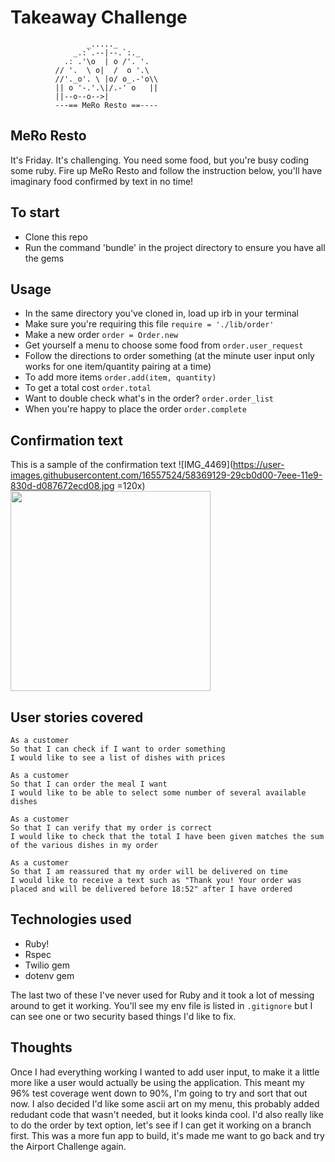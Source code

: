 Takeaway Challenge
==================
```
                 _....._
              _.:`.--|--.`:._
            .: .'\o  | o /'. '.
          // '.  \ o|  /  o '.\
          //'._o'. \ |o/ o_.-'o\\
          || o '-.'.\|/.-' o   ||
          ||--o--o-->| 
          ---== MeRo Resto ==----
 ```

MeRo Resto 
-----

It's Friday. It's challenging. You need some food, but you're busy coding some ruby. 
Fire up MeRo Resto and follow the instruction below, you'll have imaginary food confirmed by text in no time!

To start
-----

* Clone this repo
* Run the command 'bundle' in the project directory to ensure you have all the gems

Usage
-----
* In the same directory you've cloned in, load up irb in your terminal
* Make sure you're requiring this file `require = './lib/order'`
* Make a new order `order = Order.new`
* Get yourself a menu to choose some food from `order.user_request`
* Follow the directions to order something (at the minute user input only works for one item/quantity pairing at a time)
* To add more items `order.add(item, quantity)`
* To get a total cost `order.total`
* Want to double check what's in the order? `order.order_list`
* When you're happy to place the order `order.complete`


Confirmation text
-----

This is a sample of the confirmation text
![IMG_4469](https://user-images.githubusercontent.com/16557524/58369129-29cb0d00-7eee-11e9-830d-d087672ecd08.jpg =120x)
<img src="https://user-images.githubusercontent.com/16557524/58369129-29cb0d00-7eee-11e9-830d-d087672ecd08.jpg" width="320">


User stories covered
-----

```
As a customer
So that I can check if I want to order something
I would like to see a list of dishes with prices

As a customer
So that I can order the meal I want
I would like to be able to select some number of several available dishes

As a customer
So that I can verify that my order is correct
I would like to check that the total I have been given matches the sum of the various dishes in my order

As a customer
So that I am reassured that my order will be delivered on time
I would like to receive a text such as "Thank you! Your order was placed and will be delivered before 18:52" after I have ordered
```


Technologies used
-----

- Ruby! 
- Rspec
- Twilio gem
- dotenv gem

The last two of these I've never used for Ruby and it took a lot of messing around to get it working. You'll see my env file is listed in
`.gitignore` but I can see one or two security based things I'd like to fix. 


Thoughts
-----

Once I had everything working I wanted to add user input, to make it a little more like a user would actually be using the application. 
This meant my 96% test coverage went down to 90%, I'm going to try and sort that out now. I also decided I'd like some ascii art on my menu,
this probably added redudant code that wasn't needed, but it looks kinda cool. I'd also really like to do the order by text option, let's
see if I can get it working on a branch first. This was a more fun app to build, it's made me want to go back and try the Airport Challenge again.
